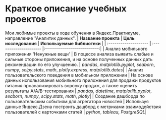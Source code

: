 # Краткое описание учебных проектов
Мои любимые проекты в ходе обучения в Яндекс.Практикуме, направление "Аналитик данных".
| **Название проекта**        | **Цель исследования**                 | **Используемые библиотеки**  |
| :--------------------  | :---------------------  |:---------------------------:|
| Анализ мобильного приложения 'Ненужные вещи' | В поцессе анализа выявить слабые и сильные стороны приложения, и на основе полученных данных дать рекомендации по его улучшению. | *pandas*, *matplotlib.pyplot*, *seaborn*, *numpy*, *scipy.stats*, *math*, *plotly.express*, *matplotlib.dates*|
| Анализ пользовательского поведения в мобильном приложении | 
На основе данных использования мобильного приложения для продажи продуктов питания проанализировать воронку продаж, а также оценить результаты A/A/B-тестирования | *pandas*, *datetime*, *matplotlib.pyplot*, *seaborn*, *numpy*, *scipy.stats*, *math*, *plotly*|
| Создание дашборда по пользовательским событиям для агрегатора новостей | Используя данные Яндекс.Дзена построить дашборд с метриками взаимодействия пользователей с карточками статей | *python*, *tableau*, *PostgreSQL*|
